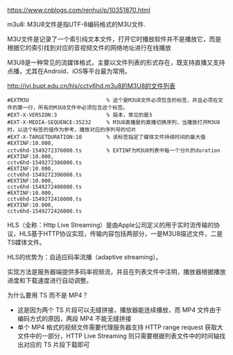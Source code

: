 https://www.cnblogs.com/renhui/p/10351870.html

m3u8: M3U8文件是指UTF-8编码格式的M3U文件.

M3U文件是记录了一个索引纯文本文件，打开它时播放软件并不是播放它，而是根据它的索引找到对应的音视频文件的网络地址进行在线播放



M3U8是一种常见的流媒体格式，主要以文件列表的形式存在，既支持直播又支持点播，尤其在Android、iOS等平台最为常用。

 http://ivi.bupt.edu.cn/hls/cctv6hd.m3u8的M3U8的文件列表

```
#EXTM3U							% 这个是M3U8文件必须包含的标签，并且必须在文件的第一行，所有的M3U8文件中必须包含这个标签。
#EXT-X-VERSION:3				% 版本，常见的是3
#EXT-X-MEDIA-SEQUENCE:35232		% M3U8直播是的直播切换序列，当播放打开M3U8时，以这个标签的值作为参考，播放对应的序列号的切片
#EXT-X-TARGETDURATION:10		% 该标签指定了媒体文件持续时间的最大值
#EXTINF:10.000,					
cctv6hd-1549272376000.ts		% EXTINF为M3U8列表中每一个分片的duration
#EXTINF:10.000,	
cctv6hd-1549272386000.ts
#EXTINF:10.000,
cctv6hd-1549272396000.ts
#EXTINF:10.000,
cctv6hd-1549272406000.ts
#EXTINF:10.000,
cctv6hd-1549272416000.ts
#EXTINF:10.000,
cctv6hd-1549272426000.ts
```



HLS（全称：Http Live Streaming）是由Apple公司定义的用于实时流传输的协议，HLS基于HTTP协议实现，传输内容包括两部分，一是M3U8描述文件，二是TS媒体文件。



HLS的优势为：自适应码率流播（adaptive streaming）。

实现方法是服务器端提供多码率视频流，并且在列表文件中注明，播放器根据播放进度和下载速度进行自动调整。



为什么要用 TS 而不是 MP4？

- 这是因为两个 TS 片段可以无缝拼接，播放器能连续播放，而 MP4 文件由于编码方式的原因，两段 MP4 不能无缝拼接
- 单个 MP4 格式的视频文件需要代理服务器支持 HTTP range request 获取大文件中的一部分，HTTP Live Streaming 则只需要根据列表文件中的时间轴找出对应的 TS 片段下载即可

